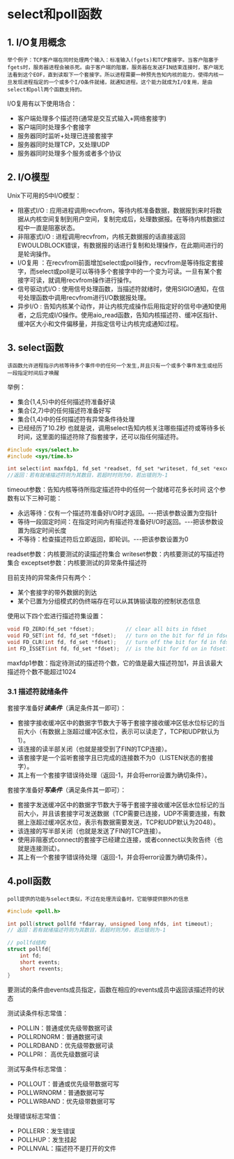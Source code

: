﻿# select和poll函数
## 1. I/O复用概念
    举个例子：TCP客户端在同时处理两个输入：标准输入(fgets)和TCP套接字。当客户阻塞于fgets时，服务器进程会被杀死。由于客户端的阻塞，服务器在发送FIN结束连接时，客户端无法看到这个EOF，直到读取下一个套接字。所以进程需要一种预先告知内核的能力，使得内核一旦发现进程指定的一个或多个I/O条件就绪，就通知进程。这个能力就成为I/O复用，是由select和poll两个函数支持的。

I/O复用有以下使用场合：

- 客户端处理多个描述符(通常是交互式输入+网络套接字)
- 客户端同时处理多个套接字
- 服务器同时监听+处理已连接套接字
- 服务器同时处理TCP，又处理UDP
- 服务器同时处理多个服务或者多个协议

## 2. I/O模型
Unix下可用的5中I/O模型：

- 阻塞式I/O : 应用进程调用recvfrom，等待内核准备数据，数据报到来时将数据从内核空间复制到用户空间，复制完成后，处理数据报。在等待内核数据过程中一直是阻塞状态。
- 非阻塞式I/O : 进程调用recvfrom，内核无数据报的话直接返回EWOULDBLOCK错误，有数据报的话进行复制和处理操作，在此期间进行的是轮询操作。
- I/O复用 ：在recvfrom前面增加select或poll操作，recvfrom是等待指定套接字，而select或poll是可以等待多个套接字中的一个变为可读。一旦有某个套接字可读，就调用recvfrom操作进行操作。
- 信号驱动式I/O : 使用信号处理函数，当描述符就绪时，使用SIGIO通知，在信号处理函数中调用recvfrom进行I/O数据报处理。
- 异步I/O : 告知内核某个动作，并让内核完成操作后用指定好的信号中通知使用者，之后完成I/O操作。使用aio_read函数，告知内核描述符、缓冲区指针、缓冲区大小和文件偏移量，并指定信号让内核完成通知过程。

## 3. select函数

    该函数允许进程指示内核等待多个事件中的任何一个发生,并且只有一个或多个事件发生或经历一段指定时间后才唤醒

举例：

- 集合{1,4,5}中的任何描述符准备好读
- 集合{2,7}中的任何描述符准备好写
- 集合{1,4}中的任何描述符有异常条件待处理
- 已经经历了10.2秒
也就是说，调用select告知内核关注哪些描述符或等待多长时间，这里面的描述符除了指套接字，还可以指任何描述符。

```c++
#include <sys/select.h>
#include <sys/time.h>

int select(int maxfdp1, fd_set *readset, fd_set *writeset, fd_set *exceptset, const struct timeval *timeout);
//返回：若有就绪描述符则为其数目，若超时时则为0，若出错则为-1

```
timeout参数：告知内核等待所指定描述符中的任何一个就绪可花多长时间
这个参数有以下三种可能：

- 永远等待：仅有一个描述符准备好I/O时才返回。---把该参数设置为空指针
- 等待一段固定时间：在指定时间内有描述符准备好I/O时返回。---把该参数设置为指定时间长度
- 不等待：检查描述符后立即返回，即轮训。---把该参数设置为0

readset参数：内核要测试的读描述符集合
writeset参数：内核要测试的写描述符集合
exceptset参数：内核要测试的异常条件描述符

目前支持的异常条件只有两个：

- 某个套接字的带外数据的到达
- 某个已置为分组模式的伪终端存在可以从其铸锻读取的控制状态信息

使用以下四个宏进行描述符集设置：
```c++
void FD_ZERO(fd_set *fdset);          // clear all bits in fdset
void FD_SET(int fd, fd_set *fdset);   // turn on the bit for fd in fdset
void FD_CLR(int fd, fd_set *fdset);   // turn off the bit for fd in fdset
int FD_ISSET(int fd, fd_set *fdset);  // is the bit for fd on in fdset?
```

maxfdp1参数：指定待测试的描述符个数，它的值是最大描述符加1，并且该最大描述符个数不能超过1024

### 3.1 描述符就绪条件

套接字准备好***读条件***（满足条件其一即可）：

- 套接字接收缓冲区中的数据字节数大于等于套接字接收缓冲区低水位标记的当前大小（有数据上涨超过缓冲区水位，表示可以读走了，TCP和UDP默认为1）。
- 该连接的读半部关闭（也就是接受到了FIN的TCP连接）。
- 该套接字是一个监听套接字且已完成的连接数不为0（LISTEN状态的套接字）。
- 其上有一个套接字错误待处理（返回-1，并会将error设置为确切条件）。

套接字准备好***写条件***（满足条件其一即可）：

- 套接字发送缓冲区中的数据字节数大于等于套接字接收缓冲区低水位标记的当前大小，并且该套接字可发送数据（TCP需要已连接，UDP不需要连接，有数据上涨超过缓冲区水位，表示有数据需要发送，TCP和UDP默认为2048）。
- 该连接的写半部关闭（也就是发送了FIN的TCP连接）。
- 使用非阻塞式connect的套接字已经建立连接，或者connect以失败告终（也就是连接测试）。
- 其上有一个套接字错误待处理（返回-1，并会将error设置为确切条件）。

## 4.poll函数
    poll提供的功能与select类似，不过在处理流设备时，它能够提供额外的信息
```c++
#include <poll.h>

int poll(struct pollfd *fdarray, unsigned long nfds, int timeout);
// 返回：若有就绪描述符则为其数目，若超时则为0，若出错则为-1

// pollfd结构
struct pollfd{
    int fd;
    short events;
    short revents;
}
```
要测试的条件由events成员指定，函数在相应的revents成员中返回该描述符的状态

测试读条件标志常值：

- POLLIN：普通或优先级带数据可读
- POLLRDNORM：普通数据可读
- POLLRDBAND：优先级带数据可读
- POLLPRI： 高优先级数据可读

测试写条件标志常值：
- POLLOUT：普通或优先级带数据可写
- POLLWRNORM：普通数据可写
- POLLWRBAND：优先级带数据可写

处理错误标志常值：

- POLLERR：发生错误
- POLLHUP：发生挂起
- POLLNVAL：描述符不是打开的文件

